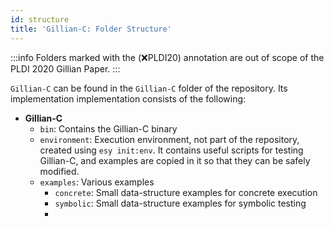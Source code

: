 ```yaml
---
id: structure
title: 'Gillian-C: Folder Structure'
---
```


<!-- prettier-ignore-start -->
:::info
Folders marked with the (:x:PLDI20) annotation are out of scope of the PLDI 2020 Gillian Paper.
:::
<!-- prettier-ignore-end -->

`Gillian-C` can be found in the `Gillian-C` folder of the repository. Its implementation implementation consists of the following:

- **Gillian-C**
  - `bin`: Contains the Gillian-C binary
  - `environment`: Execution environment, not part of the repository, created using `esy init:env`. It contains useful scripts for testing Gillian-C, and examples are copied in it so that they can be safely modified.
  - `examples`: Various examples
    - `concrete`: Small data-structure examples for concrete execution
    - `symbolic`: Small data-structure examples for symbolic testing
    -
